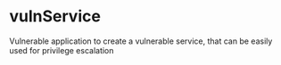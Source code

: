 # vulnService

Vulnerable application to create a vulnerable service, that can be easily used for privilege escalation




